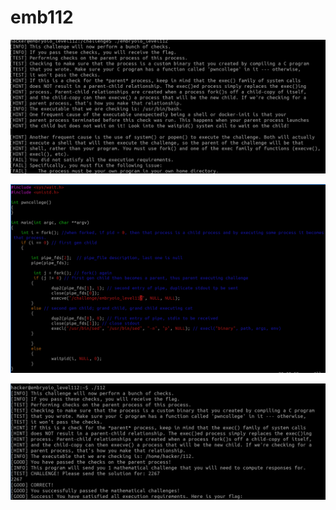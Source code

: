 # emb112

![It says I should make my own binary. ](<../.gitbook/assets/image (159).png>)

![Since the challenge process has fd 1, stdout, writable then when I send string it goes to there](<../.gitbook/assets/image (59).png>)

![So by executing it, I get the flag.](<../.gitbook/assets/image (186).png>)
